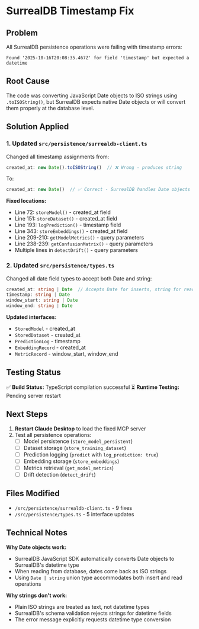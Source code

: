 # SurrealDB Timestamp Fix

## Problem
All SurrealDB persistence operations were failing with timestamp errors:
```
Found '2025-10-16T20:08:35.467Z' for field 'timestamp' but expected a datetime
```

## Root Cause
The code was converting JavaScript Date objects to ISO strings using `.toISOString()`, but SurrealDB expects native Date objects or will convert them properly at the database level.

## Solution Applied

### 1. Updated `src/persistence/surrealdb-client.ts`
Changed all timestamp assignments from:
```typescript
created_at: new Date().toISOString()  // ❌ Wrong - produces string
```

To:
```typescript
created_at: new Date()  // ✅ Correct - SurrealDB handles Date objects
```

**Fixed locations:**
- Line 72: `storeModel()` - created_at field
- Line 151: `storeDataset()` - created_at field  
- Line 193: `logPrediction()` - timestamp field
- Line 343: `storeEmbeddings()` - created_at field
- Line 209-210: `getModelMetrics()` - query parameters
- Line 238-239: `getConfusionMatrix()` - query parameters
- Multiple lines in `detectDrift()` - query parameters

### 2. Updated `src/persistence/types.ts`
Changed all date field types to accept both Date and string:
```typescript
created_at: string | Date  // Accepts Date for inserts, string for reads
timestamp: string | Date
window_start: string | Date
window_end: string | Date
```

**Updated interfaces:**
- `StoredModel` - created_at
- `StoredDataset` - created_at
- `PredictionLog` - timestamp
- `EmbeddingRecord` - created_at
- `MetricRecord` - window_start, window_end

## Testing Status

✅ **Build Status:** TypeScript compilation successful
⏳ **Runtime Testing:** Pending server restart

## Next Steps

1. **Restart Claude Desktop** to load the fixed MCP server
2. Test all persistence operations:
   - [ ] Model persistence (`store_model_persistent`)
   - [ ] Dataset storage (`store_training_dataset`)
   - [ ] Prediction logging (`predict` with `log_prediction: true`)
   - [ ] Embedding storage (`store_embeddings`)
   - [ ] Metrics retrieval (`get_model_metrics`)
   - [ ] Drift detection (`detect_drift`)

## Files Modified
- `/src/persistence/surrealdb-client.ts` - 9 fixes
- `/src/persistence/types.ts` - 5 interface updates

## Technical Notes

**Why Date objects work:**
- SurrealDB JavaScript SDK automatically converts Date objects to SurrealDB's datetime type
- When reading from database, dates come back as ISO strings
- Using `Date | string` union type accommodates both insert and read operations

**Why strings don't work:**
- Plain ISO strings are treated as text, not datetime types
- SurrealDB's schema validation rejects strings for datetime fields
- The error message explicitly requests datetime type conversion
